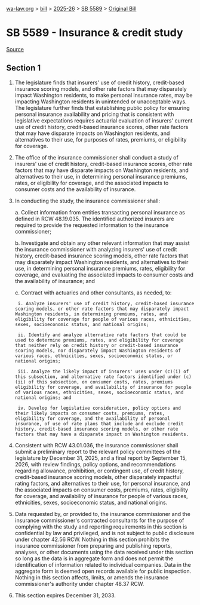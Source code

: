 [wa-law.org](/) > [bill](/bill/) > [2025-26](/bill/2025-26/) > [SB 5589](/bill/2025-26/sb/5589/) > [Original Bill](/bill/2025-26/sb/5589/1/)

# SB 5589 - Insurance & credit study

[Source](http://lawfilesext.leg.wa.gov/biennium/2025-26/Pdf/Bills/Senate%20Bills/5589.pdf)

## Section 1
1. The legislature finds that insurers' use of credit history, credit-based insurance scoring models, and other rate factors that may disparately impact Washington residents, to make personal insurance rates, may be impacting Washington residents in unintended or unacceptable ways. The legislature further finds that establishing public policy for ensuring personal insurance availability and pricing that is consistent with legislative expectations requires actuarial evaluation of insurers' current use of credit history, credit-based insurance scores, other rate factors that may have disparate impacts on Washington residents, and alternatives to their use, for purposes of rates, premiums, or eligibility for coverage.

2. The office of the insurance commissioner shall conduct a study of insurers' use of credit history, credit-based insurance scores, other rate factors that may have disparate impacts on Washington residents, and alternatives to their use, in determining personal insurance premiums, rates, or eligibility for coverage, and the associated impacts to consumer costs and the availability of insurance.

3. In conducting the study, the insurance commissioner shall:

    a. Collect information from entities transacting personal insurance as defined in RCW 48.19.035. The identified authorized insurers are required to provide the requested information to the insurance commissioner;

    b. Investigate and obtain any other relevant information that may assist the insurance commissioner with analyzing insurers' use of credit history, credit-based insurance scoring models, other rate factors that may disparately impact Washington residents, and alternatives to their use, in determining personal insurance premiums, rates, eligibility for coverage, and evaluating the associated impacts to consumer costs and the availability of insurance; and

    c. Contract with actuaries and other consultants, as needed, to:

        i. Analyze insurers' use of credit history, credit-based insurance scoring models, or other rate factors that may disparately impact Washington residents, in determining premiums, rates, and eligibility for coverage for people of various races, ethnicities, sexes, socioeconomic status, and national origins;

        ii. Identify and analyze alternative rate factors that could be used to determine premiums, rates, and eligibility for coverage that neither rely on credit history or credit-based insurance scoring models, nor disparately impact Washington residents of various races, ethnicities, sexes, socioeconomic status, or national origins;

        iii. Analyze the likely impact of insurers' uses under (c)(i) of this subsection, and alternative rate factors identified under (c)(ii) of this subsection, on consumer costs, rates, premiums eligibility for coverage, and availability of insurance for people of various races, ethnicities, sexes, socioeconomic status, and national origins; and

        iv. Develop for legislative consideration, policy options and their likely impacts on consumer costs, premiums, rates, eligibility for coverage, and the availability of personal insurance, of use of rate plans that include and exclude credit history, credit-based insurance scoring models, or other rate factors that may have a disparate impact on Washington residents.

4. Consistent with RCW 43.01.036, the insurance commissioner shall submit a preliminary report to the relevant policy committees of the legislature by December 31, 2025, and a final report by September 15, 2026, with review findings, policy options, and recommendations regarding allowance, prohibition, or contingent use, of credit history, credit-based insurance scoring models, other disparately impactful rating factors, and alternatives to their use, for personal insurance, and the associated impacts on consumer costs, premiums, rates, eligibility for coverage, and availability of insurance for people of various races, ethnicities, sexes, socioeconomic status, and national origins.

5. Data requested by, or provided to, the insurance commissioner and the insurance commissioner's contracted consultants for the purpose of complying with the study and reporting requirements in this section is confidential by law and privileged, and is not subject to public disclosure under chapter 42.56 RCW. Nothing in this section prohibits the insurance commissioner from preparing and publishing reports, analyses, or other documents using the data received under this section so long as the data is in aggregate form and does not permit the identification of information related to individual companies. Data in the aggregate form is deemed open records available for public inspection. Nothing in this section affects, limits, or amends the insurance commissioner's authority under chapter 48.37 RCW.

6. This section expires December 31, 2033.

